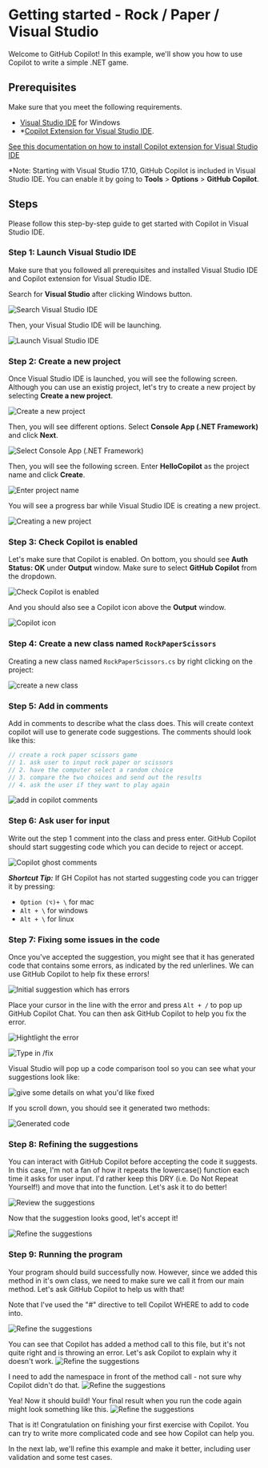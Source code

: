 # Getting started - Rock / Paper / Visual Studio

Welcome to GitHub Copilot! In this example, we'll show you how to use Copilot to write a simple .NET game.

## Prerequisites

Make sure that you meet the following requirements.

- [Visual Studio IDE](https://visualstudio.microsoft.com/downloads/) for Windows
- *[Copilot Extension for Visual Studio IDE](https://marketplace.visualstudio.com/items?itemName=GitHub.copilot). 

[See this documentation on how to install Copilot extension for Visual Studio IDE](../CopilotExtensionVS)

*Note: Starting with Visual Studio 17.10, GitHub Copilot is included in Visual Studio IDE. You can enable it by going to **Tools** > **Options** > **GitHub Copilot**.

## Steps

Please follow this step-by-step guide to get started with Copilot in Visual Studio IDE.

### Step 1: Launch Visual Studio IDE

Make sure that you followed all prerequisites and installed Visual Studio IDE and Copilot extension for Visual Studio IDE.

Search for **Visual Studio** after clicking Windows button.

![Search Visual Studio IDE](./images/0_SearchVS.jpg)

Then, your Visual Studio IDE will be launching.

![Launch Visual Studio IDE](./images/1_VSLaunching.jpg)

### Step 2: Create a new project

Once Visual Studio IDE is launched, you will see the following screen. Although you can use an existig project, let's try to create a new project by selecting **Create a new project**.

![Create a new project](./images/2_CreateProject.jpg)

Then, you will see different options. Select **Console App (.NET Framework)** and click **Next**.

![Select Console App (.NET Framework)](./images/3_ConsoleApp.jpg)

Then, you will see the following screen. Enter **HelloCopilot** as the project name and click **Create**.

![Enter project name](./images/4_ProjectName.jpg)

You will see a progress bar while Visual Studio IDE is creating a new project.

![Creating a new project](./images/5_CreateProject.jpg)

### Step 3: Check Copilot is enabled

Let's make sure that Copilot is enabled. On bottom, you should see **Auth Status: OK** under **Output** window. Make sure to select **GitHub Copilot** from the dropdown.

![Check Copilot is enabled](./images/6_VSCodeStatus.jpg)

And you should also see a Copilot icon above the **Output** window.

![Copilot icon](./images/7_CopilotLogo.jpg)

### Step 4: Create a new class named `RockPaperScissors`

Creating a new class named `RockPaperScissors.cs` by right clicking on the project:

![create a new class](images/RPS_010.png)

### Step 5: Add in comments

Add in comments to describe what the class does. This will create context copilot will use to generate code suggestions. The comments should look like this:

```c#
// create a rock paper scissors game
// 1. ask user to input rock paper or scissors
// 2. have the computer select a random choice
// 3. compare the two choices and send out the results
// 4. ask the user if they want to play again
```

![add in copilot comments](images/RPS_020.png)

### Step 6: Ask user for input

Write out the step 1 comment into the class and press enter. GitHub Copilot should start suggesting code which you can decide to reject or accept.

![Copilot ghost comments](images/RPS_030.png)

**_Shortcut Tip:_** If GH Copilot has not started suggesting code you can trigger it by pressing:

- `Option (⌥)+ \` for mac
- `Alt + \` for windows
- `Alt + \` for linux

### Step 7: Fixing some issues in the code

Once you've accepted the suggestion, you might see that it has generated code that contains some errors, as indicated by the red unlerlines. We can use GitHub Copilot to help fix these errors!

![Initial suggestion which has errors](images/RPS_040.png)

Place your cursor in the line with the error and press `Alt + /` to pop up GitHub Copilot Chat. You can then ask GitHub Copilot to help you fix the error.

![Hightlight the error](images/RPS_050.png)

![Type in /fix](images/RPS_060.png)

Visual Studio will pop up a code comparison tool so you can see what your suggestions look like:

![give some details on what you'd like fixed](images/RPS_070.png)

If you scroll down, you should see it generated two methods:

![Generated code](images/RPS_080.png)

### Step 8: Refining the suggestions

You can interact with GitHub Copilot before accepting the code it suggests. In this case, I'm not a fan of how it repeats the lowercase() function each time it asks for user input. I'd rather keep this DRY (i.e. Do Not Repeat Yourself!) and move that into the function. Let's ask it to do better!

![Review the suggestions](images/RPS_090.png)

Now that the suggestion looks good, let's accept it!

![Refine the suggestions](images/RPS_100.png)

### Step 9: Running the program

Your program should build successfully now.  However, since we added this method in it's own class, we need to make sure we call it from our main method.  Let's ask GitHub Copilot to help us with that!  

Note that I've used the "#" directive to tell Copilot WHERE to add to code into.

![Refine the suggestions](images/RPS_110.png)

You can see that Copilot has added a method call to this file, but it's not quite right and is throwing an error.  Let's ask Copilot to explain why it doesn't work.
![Refine the suggestions](images/RPS_120.png)

 I need to add the namespace in front of the method call - not sure why Copilot didn't do that.
![Refine the suggestions](images/RPS_130.png)

Yea!  Now it should build!  Your final result when you run the code again might look something like this.
![Refine the suggestions](images/RPS_140.png)

That is it! Congratulation on finishing your first exercise with Copilot. You can try to write more complicated code and see how Copilot can help you.

In the next lab, we'll refine this example and make it better, including user validation and some test cases.
